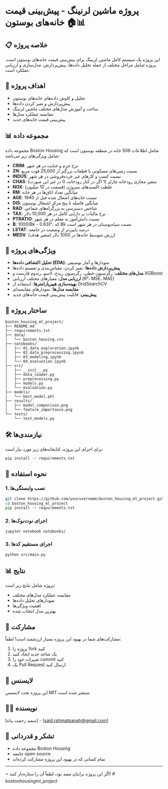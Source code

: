# پروژه ماشین لرنینگ - پیش‌بینی قیمت خانه‌های بوستون 🏠📊

## 📋 خلاصه پروژه
این پروژه یک سیستم کامل ماشین لرنینگ برای پیش‌بینی قیمت خانه‌های بوستون است. پروژه شامل مراحل مختلف از جمله تحلیل داده‌ها، پیش‌پردازش، مدل‌سازی و ارزیابی عملکرد است.

## 🎯 اهداف پروژه
- تحلیل و کاوش داده‌های خانه‌های بوستون
- پیش‌پردازش و تمیز کردن داده‌ها
- ساخت و آموزش مدل‌های مختلف ماشین لرنینگ
- مقایسه عملکرد مدل‌ها
- پیش‌بینی قیمت خانه‌های جدید

## 📊 مجموعه داده
مجموعه داده Boston Housing شامل اطلاعات 506 خانه در منطقه بوستون است که شامل ویژگی‌های زیر می‌باشد:

- **CRIM**: نرخ جرم و جنایت در هر شهر
- **ZN**: نسبت زمین‌های مسکونی با قطعات بزرگتر از 25,000 فوت مربع
- **INDUS**: نسبت کسب و کار‌های غیر خرده‌فروشی در هر شهر
- **CHAS**: متغیر مجازی رودخانه چارلز (1 اگر در کنار رودخانه، 0 در غیر این صورت)
- **NOX**: غلظت اکسیدهای نیتروژن (قسمت در 10 میلیون)
- **RM**: میانگین تعداد اتاق‌ها در هر خانه
- **AGE**: نسبت خانه‌های اشغال شده قبل از 1940
- **DIS**: میانگین فاصله تا پنج مرکز اشتغال بوستون
- **RAD**: شاخص دسترسی به بزرگراه‌های شعاعی
- **TAX**: نرخ مالیات بر دارایی کامل در هر 10,000 دلار
- **PTRATIO**: نسبت دانش‌آموز به معلم در هر شهر
- **B**: 1000(Bk - 0.63)²، که Bk نسبت سیاه‌پوستان در هر شهر است
- **LSTAT**: درصد پایین‌تر از وضعیت در جامعه
- **MEDV**: ارزش متوسط خانه‌ها در 1000 دلار (متغیر هدف)

## 🚀 ویژگی‌های پروژه
- **تحلیل اکتشافی داده‌ها (EDA)**: نمودارها و آمار توصیفی
- **پیش‌پردازش داده‌ها**: تمیز کردن، مقیاس‌بندی و تقسیم داده‌ها
- **مدل‌های مختلف**: رگرسیون خطی، رگرسیون ریدج، لاسو، رندوم فارست و XGBoost
- **ارزیابی مدل**: معیارهای مختلف ارزیابی (R²، MSE، MAE)
- **بهینه‌سازی هیپرپارامترها**: استفاده از GridSearchCV
- **مقایسه مدل‌ها**: نمودارهای مقایسه‌ای
- **پیش‌بینی**: قابلیت پیش‌بینی قیمت خانه‌های جدید

## 📁 ساختار پروژه
```
boston_housing_ml_project/
├── README.md
├── requirements.txt
├── data/
│   └── boston_housing.csv
├── notebooks/
│   ├── 01_data_exploration.ipynb
│   ├── 02_data_preprocessing.ipynb
│   ├── 03_modeling.ipynb
│   └── 04_evaluation.ipynb
├── src/
│   ├── __init__.py
│   ├── data_loader.py
│   ├── preprocessing.py
│   ├── models.py
│   └── evaluation.py
├── models/
│   └── best_model.pkl
├── results/
│   ├── model_comparison.png
│   └── feature_importance.png
└── tests/
    └── test_models.py
```

## 🛠️ نیازمندی‌ها
برای اجرای این پروژه، کتابخانه‌های زیر مورد نیاز است:

```bash
pip install -r requirements.txt
```

## 📖 نحوه استفاده

### 1. نصب وابستگی‌ها
```bash
git clone https://github.com/yourusername/boston_housing_ml_project.git
cd boston_housing_ml_project
pip install -r requirements.txt
```

### 2. اجرای نوت‌بوک‌ها
```bash
jupyter notebook notebooks/
```

### 3. اجرای مستقیم کدها
```bash
python src/main.py
```

## 📊 نتایج
پروژه شامل نتایج زیر است:
- مقایسه عملکرد مدل‌های مختلف
- نمودارهای تحلیل داده‌ها
- اهمیت ویژگی‌ها
- بهترین مدل انتخاب شده

## 🤝 مشارکت
مشارکت‌های شما در بهبود این پروژه بسیار ارزشمند است! لطفاً:
1. پروژه را fork کنید
2. یک شاخه جدید ایجاد کنید
3. تغییرات خود را commit کنید
4. یک Pull Request ارسال کنید

## 📝 لایسنس
این پروژه تحت لایسنس MIT منتشر شده است.

## 👨‍💻 نویسنده
[سعید رحمت پناه] - [said.rahmatpanah@gmail.com]

## 🙏 تشکر و قدردانی
- مجموعه داده Boston Housing
- جامعه open source
- تمام کسانی که در بهبود این پروژه مشارکت کرده‌اند

---
⭐ اگر این پروژه برایتان مفید بود، لطفاً آن را ستاره‌دار کنید!
#   b o s t o n _ h o u s i n g _ m l _ p r o j e c t 
 
 
